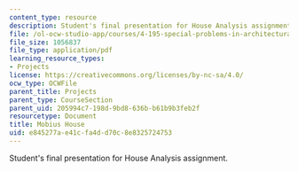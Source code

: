 ```yaml
---
content_type: resource
description: Student's final presentation for House Analysis assignment.
file: /ol-ocw-studio-app/courses/4-195-special-problems-in-architectural-design-spring-2005/e845277ae41cfa4dd70c8e8325724753_mobius.pdf
file_size: 1056837
file_type: application/pdf
learning_resource_types:
- Projects
license: https://creativecommons.org/licenses/by-nc-sa/4.0/
ocw_type: OCWFile
parent_title: Projects
parent_type: CourseSection
parent_uid: 205994c7-198d-9bd8-636b-b61b9b3feb2f
resourcetype: Document
title: Mobius House
uid: e845277a-e41c-fa4d-d70c-8e8325724753
---
```

Student's final presentation for House Analysis assignment.